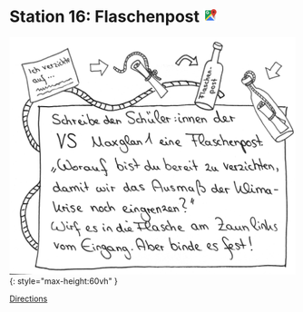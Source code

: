
# Station 16: Flaschenpost <a href="https://www.google.com/maps/dir/?api=1&travelmode=walking&destination=47.8033918,13.01651"><img src="https://github.com/kipppunkte/kipppunkte/raw/gh-pages/assets/google-maps.svg" width="24" height="24"></a>

![Image title](assets/16_Spiel-Station_Flaschenpost.png){: style="max-height:60vh" }


[Directions](https://www.google.com/maps/dir/?api=1&travelmode=walking&destination=47.8033918,13.01651)